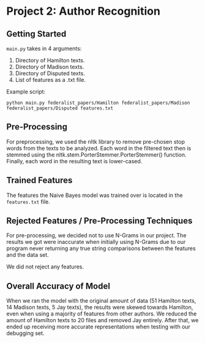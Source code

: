 # Project 2: Author Recognition

## Getting Started
`main.py` takes in 4 arguments:
1. Directory of Hamilton texts.
2. Directory of Madison texts.
3. Directory of Disputed texts.
4. List of features as a .txt file.

Example script:
```
python main.py federalist_papers/Hamilton federalist_papers/Madison federalist_papers/Disputed features.txt
```

## Pre-Processing
For preprocessing, we used the nltk library to remove pre-chosen stop words from the texts to be analyzed.
Each word in the filtered text then is stemmed using the nltk.stem.PorterStemmer.PorterStemmer() function.
Finally, each word in the resulting text is lower-cased.

## Trained Features
The features the Naive Bayes model was trained over is located in the `features.txt` file. 

## Rejected Features / Pre-Processing Techniques
For pre-processing, we decided not to use N-Grams in our project. The results we got were inaccurate when initially using N-Grams due to our program never returning any true string comparisons between the features and the data set.

We did not reject any features.

## Overall Accuracy of Model
When we ran the model with the original amount of data (51 Hamilton texts, 14 Madison texts, 5 Jay texts), the results were skewed towards Hamilton, even when using a majority of features from other authors.  We reduced the amount of Hamilton texts to 20 files and removed Jay entirely. After that, we ended up receiving more accurate representations when testing with our debugging set.

